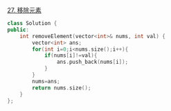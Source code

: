 [27. 移除元素](https://leetcode.cn/problems/remove-element/description/)
```cpp
class Solution {
public:
    int removeElement(vector<int>& nums, int val) {
        vector<int> ans;
        for(int i=0;i<nums.size();i++){
            if(nums[i]!=val){
                ans.push_back(nums[i]);
            }
        }
        nums=ans;
        return nums.size();
    }
};
```